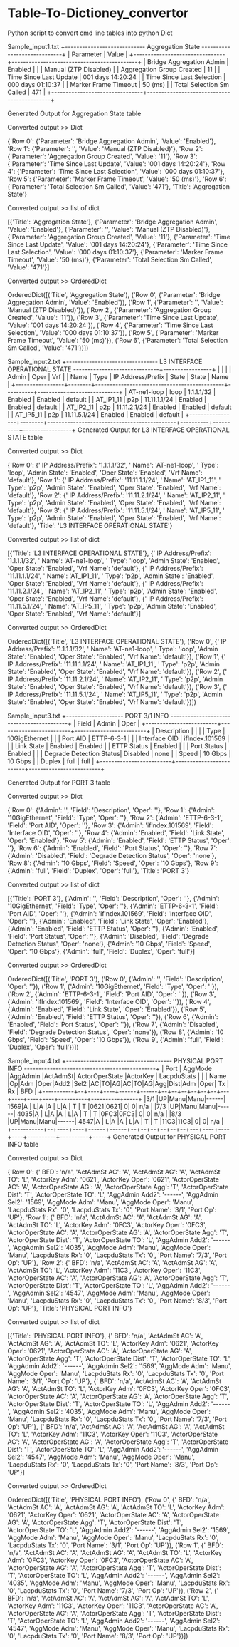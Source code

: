 # Table-To-Dictioney_convertor
Python script to convert cmd line tables into python Dict


Sample_input1.txt
+---------------------------- Aggregation  State -----------------------------+
|           Parameter            |                    Value                   |
+--------------------------------+--------------------------------------------+
| Bridge Aggregation Admin       | Enabled                                    |
|                                | Manual (ZTP Disabled)                      |
| Aggregation Group Created      | 11                                         |
| Time Since Last Update         | 001 days 14:20:24                          |
| Time Since Last Selection      | 000 days 01:10:37                          |
| Marker Frame Timeout           | 50   (ms)                                  |
| Total Selection Sm Called      | 471                                        |
+--------------------------------+--------------------------------------------+

Generated Output for Aggregation  State table

Converted output >> Dict

{'Row 0': {'Parameter': 'Bridge Aggregation Admin', 'Value': 'Enabled'},
 'Row 1': {'Parameter': '', 'Value': 'Manual (ZTP Disabled)'},
 'Row 2': {'Parameter': 'Aggregation Group Created', 'Value': '11'},
 'Row 3': {'Parameter': 'Time Since Last Update', 'Value': '001 days 14:20:24'},
 'Row 4': {'Parameter': 'Time Since Last Selection',
           'Value': '000 days 01:10:37'},
 'Row 5': {'Parameter': 'Marker Frame Timeout', 'Value': '50   (ms)'},
 'Row 6': {'Parameter': 'Total Selection Sm Called', 'Value': '471'},
 'Title': 'Aggregation  State'}

Converted output >> list of dict

[{'Title': 'Aggregation  State'},
 {'Parameter': 'Bridge Aggregation Admin', 'Value': 'Enabled'},
 {'Parameter': '', 'Value': 'Manual (ZTP Disabled)'},
 {'Parameter': 'Aggregation Group Created', 'Value': '11'},
 {'Parameter': 'Time Since Last Update', 'Value': '001 days 14:20:24'},
 {'Parameter': 'Time Since Last Selection', 'Value': '000 days 01:10:37'},
 {'Parameter': 'Marker Frame Timeout', 'Value': '50   (ms)'},
 {'Parameter': 'Total Selection Sm Called', 'Value': '471'}]

Converted output >> OrderedDict

OrderedDict([('Title', 'Aggregation  State'),
             ('Row 0',
              {'Parameter': 'Bridge Aggregation Admin', 'Value': 'Enabled'}),
             ('Row 1', {'Parameter': '', 'Value': 'Manual (ZTP Disabled)'}),
             ('Row 2',
              {'Parameter': 'Aggregation Group Created', 'Value': '11'}),
             ('Row 3',
              {'Parameter': 'Time Since Last Update',
               'Value': '001 days 14:20:24'}),
             ('Row 4',
              {'Parameter': 'Time Since Last Selection',
               'Value': '000 days 01:10:37'}),
             ('Row 5',
              {'Parameter': 'Marker Frame Timeout', 'Value': '50   (ms)'}),
             ('Row 6',
              {'Parameter': 'Total Selection Sm Called', 'Value': '471'})])

Sample_input2.txt
+-------------------------------- L3 INTERFACE OPERATIONAL STATE ------------------------------+-----------------+
|                 |        |                                             | Admin    | Oper     | Vrf             |
| Name            | Type   | IP Address/Prefix                           | State    | State    | Name            |
+-----------------+--------+---------------------------------------------+----------+----------+-----------------+
| AT-ne1-loop     | loop   | 1.1.1.1/32                                  | Enabled  | Enabled  | default         |
| AT_IP1_11       | p2p    | 11.11.1.1/24                                | Enabled  | Enabled  | default         |
| AT_IP2_11       | p2p    | 11.11.2.1/24                                | Enabled  | Enabled  | default         |
| AT_IP5_11       | p2p    | 11.11.5.1/24                                | Enabled  | Enabled  | default         |
+-----------------+--------+---------------------------------------------+----------+----------+-----------------+
Generated Output for L3 INTERFACE OPERATIONAL STATE table

Converted output >> Dict

{'Row 0': {' IP Address/Prefix': '1.1.1.1/32',
           ' Name': 'AT-ne1-loop',
           ' Type': 'loop',
           'Admin State': 'Enabled',
           'Oper State': 'Enabled',
           'Vrf Name': 'default'},
 'Row 1': {' IP Address/Prefix': '11.11.1.1/24',
           ' Name': 'AT_IP1_11',
           ' Type': 'p2p',
           'Admin State': 'Enabled',
           'Oper State': 'Enabled',
           'Vrf Name': 'default'},
 'Row 2': {' IP Address/Prefix': '11.11.2.1/24',
           ' Name': 'AT_IP2_11',
           ' Type': 'p2p',
           'Admin State': 'Enabled',
           'Oper State': 'Enabled',
           'Vrf Name': 'default'},
 'Row 3': {' IP Address/Prefix': '11.11.5.1/24',
           ' Name': 'AT_IP5_11',
           ' Type': 'p2p',
           'Admin State': 'Enabled',
           'Oper State': 'Enabled',
           'Vrf Name': 'default'},
 'Title': 'L3 INTERFACE OPERATIONAL STATE'}

Converted output >> list of dict

[{'Title': 'L3 INTERFACE OPERATIONAL STATE'},
 {' IP Address/Prefix': '1.1.1.1/32',
  ' Name': 'AT-ne1-loop',
  ' Type': 'loop',
  'Admin State': 'Enabled',
  'Oper State': 'Enabled',
  'Vrf Name': 'default'},
 {' IP Address/Prefix': '11.11.1.1/24',
  ' Name': 'AT_IP1_11',
  ' Type': 'p2p',
  'Admin State': 'Enabled',
  'Oper State': 'Enabled',
  'Vrf Name': 'default'},
 {' IP Address/Prefix': '11.11.2.1/24',
  ' Name': 'AT_IP2_11',
  ' Type': 'p2p',
  'Admin State': 'Enabled',
  'Oper State': 'Enabled',
  'Vrf Name': 'default'},
 {' IP Address/Prefix': '11.11.5.1/24',
  ' Name': 'AT_IP5_11',
  ' Type': 'p2p',
  'Admin State': 'Enabled',
  'Oper State': 'Enabled',
  'Vrf Name': 'default'}]

Converted output >> OrderedDict

OrderedDict([('Title', 'L3 INTERFACE OPERATIONAL STATE'),
             ('Row 0',
              {' IP Address/Prefix': '1.1.1.1/32',
               ' Name': 'AT-ne1-loop',
               ' Type': 'loop',
               'Admin State': 'Enabled',
               'Oper State': 'Enabled',
               'Vrf Name': 'default'}),
             ('Row 1',
              {' IP Address/Prefix': '11.11.1.1/24',
               ' Name': 'AT_IP1_11',
               ' Type': 'p2p',
               'Admin State': 'Enabled',
               'Oper State': 'Enabled',
               'Vrf Name': 'default'}),
             ('Row 2',
              {' IP Address/Prefix': '11.11.2.1/24',
               ' Name': 'AT_IP2_11',
               ' Type': 'p2p',
               'Admin State': 'Enabled',
               'Oper State': 'Enabled',
               'Vrf Name': 'default'}),
             ('Row 3',
              {' IP Address/Prefix': '11.11.5.1/24',
               ' Name': 'AT_IP5_11',
               ' Type': 'p2p',
               'Admin State': 'Enabled',
               'Oper State': 'Enabled',
               'Vrf Name': 'default'})])

Sample_input3.txt
+-------------------- PORT 3/1 INFO ------------------------------------------+
| Field                   | Admin                   | Oper                    |
+-------------------------+-------------------------+-------------------------+
| Description             |                         |                         |
| Type                    | 10GigEthernet           |                         |
| Port AID                | ETTP-6-3-1              |                         |
| Interface OID           | ifIndex.101569          |                         |
| Link State              | Enabled                 | Enabled                 |
| ETTP Status             | Enabled                 |                         |
| Port Status             | Enabled                 |                         |
| Degrade Detection Status| Disabled                | none                    |
| Speed                   | 10 Gbps                 | 10 Gbps                 |
| Duplex                  | full                    | full                    |
+-------------------------+-------------------------+-------------------------+

Generated Output for PORT 3 table

Converted output >> Dict

{'Row 0': {'Admin': '', 'Field': 'Description', 'Oper': ''},
 'Row 1': {'Admin': '10GigEthernet', 'Field': 'Type', 'Oper': ''},
 'Row 2': {'Admin': 'ETTP-6-3-1', 'Field': 'Port AID', 'Oper': ''},
 'Row 3': {'Admin': 'ifIndex.101569', 'Field': 'Interface OID', 'Oper': ''},
 'Row 4': {'Admin': 'Enabled', 'Field': 'Link State', 'Oper': 'Enabled'},
 'Row 5': {'Admin': 'Enabled', 'Field': 'ETTP Status', 'Oper': ''},
 'Row 6': {'Admin': 'Enabled', 'Field': 'Port Status', 'Oper': ''},
 'Row 7': {'Admin': 'Disabled',
           'Field': 'Degrade Detection Status',
           'Oper': 'none'},
 'Row 8': {'Admin': '10 Gbps', 'Field': 'Speed', 'Oper': '10 Gbps'},
 'Row 9': {'Admin': 'full', 'Field': 'Duplex', 'Oper': 'full'},
 'Title': 'PORT 3'}

Converted output >> list of dict

[{'Title': 'PORT 3'},
 {'Admin': '', 'Field': 'Description', 'Oper': ''},
 {'Admin': '10GigEthernet', 'Field': 'Type', 'Oper': ''},
 {'Admin': 'ETTP-6-3-1', 'Field': 'Port AID', 'Oper': ''},
 {'Admin': 'ifIndex.101569', 'Field': 'Interface OID', 'Oper': ''},
 {'Admin': 'Enabled', 'Field': 'Link State', 'Oper': 'Enabled'},
 {'Admin': 'Enabled', 'Field': 'ETTP Status', 'Oper': ''},
 {'Admin': 'Enabled', 'Field': 'Port Status', 'Oper': ''},
 {'Admin': 'Disabled', 'Field': 'Degrade Detection Status', 'Oper': 'none'},
 {'Admin': '10 Gbps', 'Field': 'Speed', 'Oper': '10 Gbps'},
 {'Admin': 'full', 'Field': 'Duplex', 'Oper': 'full'}]

Converted output >> OrderedDict

OrderedDict([('Title', 'PORT 3'),
             ('Row 0', {'Admin': '', 'Field': 'Description', 'Oper': ''}),
             ('Row 1', {'Admin': '10GigEthernet', 'Field': 'Type', 'Oper': ''}),
             ('Row 2',
              {'Admin': 'ETTP-6-3-1', 'Field': 'Port AID', 'Oper': ''}),
             ('Row 3',
              {'Admin': 'ifIndex.101569',
               'Field': 'Interface OID',
               'Oper': ''}),
             ('Row 4',
              {'Admin': 'Enabled', 'Field': 'Link State', 'Oper': 'Enabled'}),
             ('Row 5',
              {'Admin': 'Enabled', 'Field': 'ETTP Status', 'Oper': ''}),
             ('Row 6',
              {'Admin': 'Enabled', 'Field': 'Port Status', 'Oper': ''}),
             ('Row 7',
              {'Admin': 'Disabled',
               'Field': 'Degrade Detection Status',
               'Oper': 'none'}),
             ('Row 8',
              {'Admin': '10 Gbps', 'Field': 'Speed', 'Oper': '10 Gbps'}),
             ('Row 9', {'Admin': 'full', 'Field': 'Duplex', 'Oper': 'full'})])

Sample_input4.txt
+------------------------------------- PHYSICAL PORT INFO ----------------------------------------------+
|  Port        | AggMode |AggAdmin     |ActAdmSt| ActorOperState  |ActorKey |     LacpduStats     |     |
|  Name     |Op|Adm |Oper|Add2  |Sel2  |AC|TO|AG|AC|TO|AG|Agg|Dist|Adm |Oper| Tx       | Rx       | BFD |
+-----------+--+----+----+------+------+--+--+--+--+--+--+---+----+----+----+----------+----------+-----+
|3/1        |UP|Manu|Manu|------|  1569|A | L|A |A | L|A | T | T  |0621|0621|         0|         0| n/a |
|7/3        |UP|Manu|Manu|------|  4035|A | L|A |A | L|A | T | T  |0FC3|0FC3|         0|         0| n/a |
|8/3        |UP|Manu|Manu|------|  4547|A | L|A |A | L|A | T | T  |11C3|11C3|         0|         0| n/a |
+-----------+--+----+----+------+------+--+--+--+--+--+--+---+----+----+----+----------+----------+-----+
Generated Output for PHYSICAL PORT INFO table

Converted output >> Dict

{'Row 0': {' BFD': 'n/a',
           'ActAdmSt AC': 'A',
           'ActAdmSt AG': 'A',
           'ActAdmSt TO': 'L',
           'ActorKey Adm': '0621',
           'ActorKey Oper': '0621',
           'ActorOperState AC': 'A',
           'ActorOperState AG': 'A',
           'ActorOperState Agg': 'T',
           'ActorOperState Dist': 'T',
           'ActorOperState TO': 'L',
           'AggAdmin Add2': '------',
           'AggAdmin Sel2': '1569',
           'AggMode Adm': 'Manu',
           'AggMode Oper': 'Manu',
           'LacpduStats Rx': '0',
           'LacpduStats Tx': '0',
           'Port Name': '3/1',
           'Port Op': 'UP'},
 'Row 1': {' BFD': 'n/a',
           'ActAdmSt AC': 'A',
           'ActAdmSt AG': 'A',
           'ActAdmSt TO': 'L',
           'ActorKey Adm': '0FC3',
           'ActorKey Oper': '0FC3',
           'ActorOperState AC': 'A',
           'ActorOperState AG': 'A',
           'ActorOperState Agg': 'T',
           'ActorOperState Dist': 'T',
           'ActorOperState TO': 'L',
           'AggAdmin Add2': '------',
           'AggAdmin Sel2': '4035',
           'AggMode Adm': 'Manu',
           'AggMode Oper': 'Manu',
           'LacpduStats Rx': '0',
           'LacpduStats Tx': '0',
           'Port Name': '7/3',
           'Port Op': 'UP'},
 'Row 2': {' BFD': 'n/a',
           'ActAdmSt AC': 'A',
           'ActAdmSt AG': 'A',
           'ActAdmSt TO': 'L',
           'ActorKey Adm': '11C3',
           'ActorKey Oper': '11C3',
           'ActorOperState AC': 'A',
           'ActorOperState AG': 'A',
           'ActorOperState Agg': 'T',
           'ActorOperState Dist': 'T',
           'ActorOperState TO': 'L',
           'AggAdmin Add2': '------',
           'AggAdmin Sel2': '4547',
           'AggMode Adm': 'Manu',
           'AggMode Oper': 'Manu',
           'LacpduStats Rx': '0',
           'LacpduStats Tx': '0',
           'Port Name': '8/3',
           'Port Op': 'UP'},
 'Title': 'PHYSICAL PORT INFO'}

Converted output >> list of dict

[{'Title': 'PHYSICAL PORT INFO'},
 {' BFD': 'n/a',
  'ActAdmSt AC': 'A',
  'ActAdmSt AG': 'A',
  'ActAdmSt TO': 'L',
  'ActorKey Adm': '0621',
  'ActorKey Oper': '0621',
  'ActorOperState AC': 'A',
  'ActorOperState AG': 'A',
  'ActorOperState Agg': 'T',
  'ActorOperState Dist': 'T',
  'ActorOperState TO': 'L',
  'AggAdmin Add2': '------',
  'AggAdmin Sel2': '1569',
  'AggMode Adm': 'Manu',
  'AggMode Oper': 'Manu',
  'LacpduStats Rx': '0',
  'LacpduStats Tx': '0',
  'Port Name': '3/1',
  'Port Op': 'UP'},
 {' BFD': 'n/a',
  'ActAdmSt AC': 'A',
  'ActAdmSt AG': 'A',
  'ActAdmSt TO': 'L',
  'ActorKey Adm': '0FC3',
  'ActorKey Oper': '0FC3',
  'ActorOperState AC': 'A',
  'ActorOperState AG': 'A',
  'ActorOperState Agg': 'T',
  'ActorOperState Dist': 'T',
  'ActorOperState TO': 'L',
  'AggAdmin Add2': '------',
  'AggAdmin Sel2': '4035',
  'AggMode Adm': 'Manu',
  'AggMode Oper': 'Manu',
  'LacpduStats Rx': '0',
  'LacpduStats Tx': '0',
  'Port Name': '7/3',
  'Port Op': 'UP'},
 {' BFD': 'n/a',
  'ActAdmSt AC': 'A',
  'ActAdmSt AG': 'A',
  'ActAdmSt TO': 'L',
  'ActorKey Adm': '11C3',
  'ActorKey Oper': '11C3',
  'ActorOperState AC': 'A',
  'ActorOperState AG': 'A',
  'ActorOperState Agg': 'T',
  'ActorOperState Dist': 'T',
  'ActorOperState TO': 'L',
  'AggAdmin Add2': '------',
  'AggAdmin Sel2': '4547',
  'AggMode Adm': 'Manu',
  'AggMode Oper': 'Manu',
  'LacpduStats Rx': '0',
  'LacpduStats Tx': '0',
  'Port Name': '8/3',
  'Port Op': 'UP'}]

Converted output >> OrderedDict

OrderedDict([('Title', 'PHYSICAL PORT INFO'),
             ('Row 0',
              {' BFD': 'n/a',
               'ActAdmSt AC': 'A',
               'ActAdmSt AG': 'A',
               'ActAdmSt TO': 'L',
               'ActorKey Adm': '0621',
               'ActorKey Oper': '0621',
               'ActorOperState AC': 'A',
               'ActorOperState AG': 'A',
               'ActorOperState Agg': 'T',
               'ActorOperState Dist': 'T',
               'ActorOperState TO': 'L',
               'AggAdmin Add2': '------',
               'AggAdmin Sel2': '1569',
               'AggMode Adm': 'Manu',
               'AggMode Oper': 'Manu',
               'LacpduStats Rx': '0',
               'LacpduStats Tx': '0',
               'Port Name': '3/1',
               'Port Op': 'UP'}),
             ('Row 1',
              {' BFD': 'n/a',
               'ActAdmSt AC': 'A',
               'ActAdmSt AG': 'A',
               'ActAdmSt TO': 'L',
               'ActorKey Adm': '0FC3',
               'ActorKey Oper': '0FC3',
               'ActorOperState AC': 'A',
               'ActorOperState AG': 'A',
               'ActorOperState Agg': 'T',
               'ActorOperState Dist': 'T',
               'ActorOperState TO': 'L',
               'AggAdmin Add2': '------',
               'AggAdmin Sel2': '4035',
               'AggMode Adm': 'Manu',
               'AggMode Oper': 'Manu',
               'LacpduStats Rx': '0',
               'LacpduStats Tx': '0',
               'Port Name': '7/3',
               'Port Op': 'UP'}),
             ('Row 2',
              {' BFD': 'n/a',
               'ActAdmSt AC': 'A',
               'ActAdmSt AG': 'A',
               'ActAdmSt TO': 'L',
               'ActorKey Adm': '11C3',
               'ActorKey Oper': '11C3',
               'ActorOperState AC': 'A',
               'ActorOperState AG': 'A',
               'ActorOperState Agg': 'T',
               'ActorOperState Dist': 'T',
               'ActorOperState TO': 'L',
               'AggAdmin Add2': '------',
               'AggAdmin Sel2': '4547',
               'AggMode Adm': 'Manu',
               'AggMode Oper': 'Manu',
               'LacpduStats Rx': '0',
               'LacpduStats Tx': '0',
               'Port Name': '8/3',
               'Port Op': 'UP'})])
